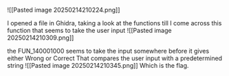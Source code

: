 ![[Pasted image 20250214210224.png]]

I opened a file in Ghidra, taking a look at the functions till I come across this function that seems to take the user input
![[Pasted image 20250214210309.png]]

the FUN_140001000 seems to take the input somewhere before it gives either Wrong or Correct
That compares the user input with a predetermined string
![[Pasted image 20250214210345.png]]
Which is the flag.